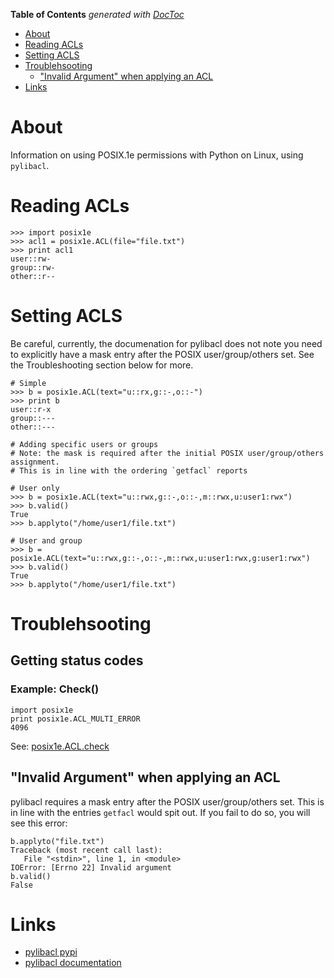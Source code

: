 <!-- START doctoc generated TOC please keep comment here to allow auto update -->
<!-- DON'T EDIT THIS SECTION, INSTEAD RE-RUN doctoc TO UPDATE -->
**Table of Contents**  *generated with [DocToc](https://github.com/thlorenz/doctoc)*

- [About](#about)
- [Reading ACLs](#reading-acls)
- [Setting ACLS](#setting-acls)
- [Troublehsooting](#troublehsooting)
  - ["Invalid Argument" when applying an ACL](#invalid-argument-when-applying-an-acl)
- [Links](#links)

<!-- END doctoc generated TOC please keep comment here to allow auto update -->

# About

Information on using POSIX.1e permissions with Python on Linux, using `pylibacl`.

# Reading ACLs

```
>>> import posix1e
>>> acl1 = posix1e.ACL(file="file.txt") 
>>> print acl1
user::rw-
group::rw-
other::r--
```

# Setting ACLS

Be careful, currently, the documenation for pylibacl does not note you need to explicitly have a mask entry after the POSIX user/group/others set. See the Troubleshooting section below for more.

```
# Simple
>>> b = posix1e.ACL(text="u::rx,g::-,o::-")
>>> print b
user::r-x
group::---
other::---

# Adding specific users or groups
# Note: the mask is required after the initial POSIX user/group/others assignment.
# This is in line with the ordering `getfacl` reports

# User only
>>> b = posix1e.ACL(text="u::rwx,g::-,o::-,m::rwx,u:user1:rwx")
>>> b.valid()
True
>>> b.applyto("/home/user1/file.txt")

# User and group
>>> b = posix1e.ACL(text="u::rwx,g::-,o::-,m::rwx,u:user1:rwx,g:user1:rwx")
>>> b.valid()
True
>>> b.applyto("/home/user1/file.txt")
```

# Troublehsooting

## Getting status codes

### Example: Check() 

```
import posix1e
print posix1e.ACL_MULTI_ERROR
4096
```

See: [posix1e.ACL.check](http://pylibacl.k1024.org/module.html#posix1e.ACL.check)

## "Invalid Argument" when applying an ACL

pylibacl requires a mask entry after the POSIX user/group/others set. This is in line with the entries `getfacl` would spit out. If you fail to do so, you will see this error:

```
b.applyto("file.txt")
Traceback (most recent call last):
   File "<stdin>", line 1, in <module>
IOError: [Errno 22] Invalid argument
b.valid()
False
```

# Links

* [pylibacl pypi](https://pypi.python.org/pypi/pylibacl)
* [pylibacl documentation](http://pylibacl.k1024.org/module.html)
